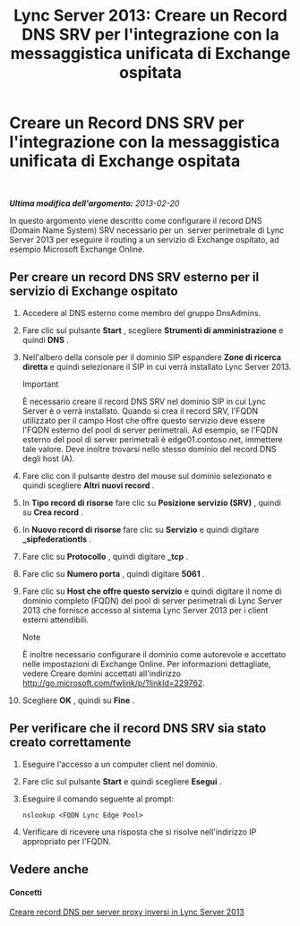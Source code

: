 ﻿---
title: "Lync Server 2013: Creare un Record DNS SRV per l'integrazione con la messaggistica unificata di Exchange ospitata"
TOCTitle: Creare un Record DNS SRV per l'integrazione con la messaggistica unificata di Exchange ospitata
ms:assetid: 8ea590ae-58ea-4ca5-9853-e0708b3ea760
ms:mtpsurl: https://technet.microsoft.com/it-it/library/Hh500728(v=OCS.15)
ms:contentKeyID: 49301288
ms.date: 08/24/2015
mtps_version: v=OCS.15
ms.translationtype: HT
---

# Creare un Record DNS SRV per l'integrazione con la messaggistica unificata di Exchange ospitata

 

_**Ultima modifica dell'argomento:** 2013-02-20_

In questo argomento viene descritto come configurare il record DNS (Domain Name System) SRV necessario per un  server perimetrale di Lync Server 2013 per eseguire il routing a un servizio di Exchange ospitato, ad esempio Microsoft Exchange Online.

## Per creare un record DNS SRV esterno per il servizio di Exchange ospitato

1.  Accedere al DNS esterno come membro del gruppo DnsAdmins.

2.  Fare clic sul pulsante **Start** , scegliere **Strumenti di amministrazione** e quindi **DNS** .

3.  Nell'albero della console per il dominio SIP espandere **Zone di ricerca diretta** e quindi selezionare il SIP in cui verrà installato Lync Server 2013.
    
    > [!important]  
    > È necessario creare il record DNS SRV nel dominio SIP in cui Lync Server è o verrà installato. Quando si crea il record SRV, l'FQDN utilizzato per il campo Host che offre questo servizio deve essere l'FQDN esterno del pool di server perimetrali. Ad esempio, se l'FQDN esterno del pool di server perimetrali è edge01.contoso.net, immettere tale valore. Deve inoltre trovarsi nello stesso dominio del record DNS degli host (A).

4.  Fare clic con il pulsante destro del mouse sul dominio selezionato e quindi scegliere **Altri nuovi record** .

5.  In **Tipo record di risorse** fare clic su **Posizione servizio (SRV)** , quindi su **Crea record** .

6.  In **Nuovo record di risorse** fare clic su **Servizio** e quindi digitare **\_sipfederationtls** .

7.  Fare clic su **Protocollo** , quindi digitare **\_tcp** .

8.  Fare clic su **Numero porta** , quindi digitare **5061** .

9.  Fare clic su **Host che offre questo servizio** e quindi digitare il nome di dominio completo (FQDN) del pool di server perimetrali di Lync Server 2013 che fornisce accesso al sistema Lync Server 2013 per i client esterni attendibili.
    

    > [!NOTE]
    > È inoltre necessario configurare il dominio come autorevole e accettato nelle impostazioni di Exchange Online. Per informazioni dettagliate, vedere Creare domini accettati all'indirizzo <A href="http://go.microsoft.com/fwlink/p/?linkid=229762">http://go.microsoft.com/fwlink/p/?linkId=229762</A>.



10. Scegliere **OK** , quindi su **Fine** .

## Per verificare che il record DNS SRV sia stato creato correttamente

1.  Eseguire l'accesso a un computer client nel dominio.

2.  Fare clic sul pulsante **Start** e quindi scegliere **Esegui** .

3.  Eseguire il comando seguente al prompt:
    
        nslookup <FQDN Lync Edge Pool>

4.  Verificare di ricevere una risposta che si risolve nell'indirizzo IP appropriato per l'FQDN.

## Vedere anche

#### Concetti

[Creare record DNS per server proxy inversi in Lync Server 2013](lync-server-2013-create-dns-records-for-reverse-proxy-servers.md)

